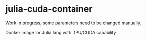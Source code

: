 # julia-cuda-container
Work in progress, some parameters need to be changed manually.

Docker image for Julia lang with GPU/CUDA capability
